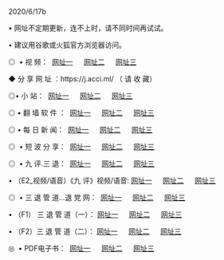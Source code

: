 <p>2020/6/17b
<p>• 网址不定期更新，连不上时，请不同时间再试试。
<p>• 建议用谷歌或火狐官方浏览器访问。
<p>◎  • 视 频： 
<a href="http://hpl.shirokuriwaki.com/" target="_blank">网址一</a> 　 
<a href="http://hej.shirokuriwaki.com/" target="_blank">网址二</a> 　 
<a href="http://hbf.shirokuriwaki.com/b.html" target="_blank">网址三</a>
<p>◆ 分 享 网 址 ：https://j.acci.ml/  （ 请 收 藏） </p>

<p>◎•  小 站：  
<a href="http://hpl.shirokuriwaki.com/f.html" target="_blank">网址一</a> 　 
<a href="http://hej.shirokuriwaki.com/h.html" target="_blank">网址二</a> 　 
<a href="http://hbf.shirokuriwaki.com/k/" target="_blank">网址三</a></p><p>

<p>◎  • 翻 墙 软 件 ：  
<a href="http://hpl.shirokuriwaki.com/ff/" target="_blank">网址一</a> 　 
<a href="http://hej.shirokuriwaki.com/s/read/a1_nd.html" target="_blank">网址二</a> 　 
<a href="http://hbf.shirokuriwaki.com/ff/index.html" target="_blank">网址三</a></p>
<p>◎  • 每 日 新 闻：  
<a href="http://hpl.shirokuriwaki.com/day/" target="_blank">网址一</a> 　 
<a href="http://hej.shirokuriwaki.com/day/" target="_blank">网址二</a> 　 
<a href="http://hbf.shirokuriwaki.com/day/index.html" target="_blank">网址三</a></p>
<p>◎   • 短 波 分 享：  
<a href="http://hpl.shirokuriwaki.com/h/" target="_blank">网址一</a> 　 
<a href="http://hej.shirokuriwaki.com/h/" target="_blank">网址二</a> 　 
<a href="http://hbf.shirokuriwaki.com/h/index.html" target="_blank">网址三</a></p>
<p>◎   • 九 评.三 退：  
<a href="http://hpl.shirokuriwaki.com/t/" target="_blank">网址一</a> 　 
<a href="http://hej.shirokuriwaki.com/v2/index.html" target="_blank">网址二</a> 　 
<a href="http://hbf.shirokuriwaki.com/tt/index.html" target="_blank">网址三</a> 　</p>
<p>  • （E2_视频/语音）《九 评》视频/语音: 
<a href="http://hpl.shirokuriwaki.com/7738.html" target="_blank">网址一</a> 　 
<a href="http://hej.shirokuriwaki.com/7614.html" target="_blank">网址二</a> 　 
<a href="http://hbf.shirokuriwaki.com/7633.html" target="_blank">网址三</a></p>
<p>◎   • 三 退 管 道...退 党 网：  
<a href="http://hpl.shirokuriwaki.com/go/td1.html" target="_blank">网址一</a> 　 
<a href="http://hej.shirokuriwaki.com/go/td2.html" target="_blank">网址二</a> 　 
<a href="http://hbf.shirokuriwaki.com/go/td3.html" target="_blank">网址三</a></p>
<p>  • （F1） 三 退 管 道（一）： 
<a href="http://hpl.shirokuriwaki.com/dd/" target="_blank">网址一</a> 　 
<a href="http://hej.shirokuriwaki.com/s/read/a1_tdx.html" target="_blank">网址二</a> 　 
<a href="http://hbf.shirokuriwaki.com/dd/" target="_blank">网址三</a></p>
<p>  • （F2）三 退 管 道（二）： 
<a href="http://hej.shirokuriwaki.com/d/" target="_blank">网址一</a> 　 
<a href="http://hpl.shirokuriwaki.com/d/index.html" target="_blank">网址二</a> 　 
<a href="http://hbf.shirokuriwaki.com/d/" target="_blank">网址三</a></p>
<p>◎   • PDF电子书：  
<a href="http://hpl.shirokuriwaki.com/p/" target="_blank">网址一</a> 　 
<a href="http://hej.shirokuriwaki.com/p/index.html" target="_blank">网址二</a> 　 
<a href="http://hbf.shirokuriwaki.com/p/" target="_blank">网址三</a></p>

